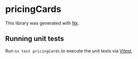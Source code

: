 # pricingCards

This library was generated with [Nx](https://nx.dev).

## Running unit tests

Run `nx test pricingCards` to execute the unit tests via [Vitest](https://vitest.dev/).
